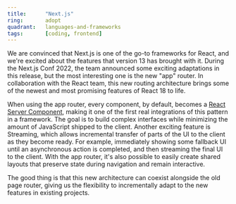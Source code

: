 ```yaml
---
title:      "Next.js"
ring:       adopt
quadrant:   languages-and-frameworks
tags:       [coding, frontend]
---
```


We are convinced that Next.js is one of the go-to frameworks for React, and we're excited about the features that version 13 has brought with it. During the Next.js Conf 2022, the team announced some exciting adaptations in this release, but the most interesting one is the new "app" router. In collaboration with the React team, this new routing architecture brings some of the newest and most promising features of React 18 to life.

When using the app router, every component, by default, becomes a [React Server Component](/methods-and-patterns/react-server-components/), making it one of the first real integrations of this pattern in a framework. The goal is to build complex interfaces while minimizing the amount of JavaScript shipped to the client. Another exciting feature is Streaming, which allows incremental transfer of parts of the UI to the client as they become ready. For example, immediately showing some fallback UI until an asynchronous action is completed, and then streaming the final UI to the client. With the app router, it's also possible to easily create shared layouts that preserve state during navigation and remain interactive.

The good thing is that this new architecture can coexist alongside the old page router, giving us the flexibility to incrementally adapt to the new features in existing projects.
